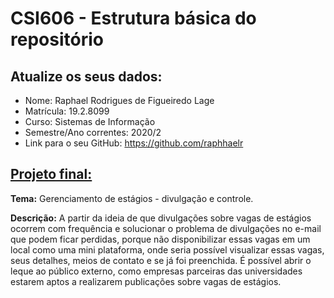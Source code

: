 # **CSI606 - Estrutura básica do repositório**

## Atualize os seus dados:

- Nome: Raphael Rodrigues de Figueiredo Lage
- Matrícula: 19.2.8099
- Curso: Sistemas de Informação
- Semestre/Ano correntes: 2020/2
- Link para o seu GitHub: https://github.com/raphhaelr

## [Projeto final:](./Projeto/README.md) 

**Tema:** Gerenciamento de estágios - divulgação e controle.

**Descrição:** A partir da ideia de que divulgações sobre vagas de estágios ocorrem com frequência e solucionar o problema de divulgações no e-mail que podem ficar perdidas, porque não disponibilizar essas vagas em um local como uma mini plataforma, onde seria possível visualizar essas vagas, seus detalhes, meios de contato e se já foi preenchida. É possível abrir o leque ao público externo, como empresas parceiras das universidades estarem aptos a realizarem publicações sobre vagas de estágios.

